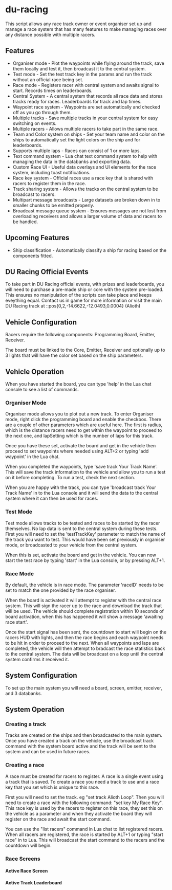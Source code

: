 # du-racing
This script allows any race track owner or event organiser set up and manage a race system that has many features to make managing races over any distance possible with multiple racers.

## Features

* Organiser mode - Plot the waypoints while flying around the track, save them locally and test it, then broadcast it to the central system.
* Test mode - Set the test track key in the params and run the track without an official race being set.
* Race mode - Registers racer with central system and awaits signal to start. Records times on leaderboards.
* Central System - A central system that records all race data and stores tracks ready for races. Leaderboards for track and lap times.
* Waypoint race system - Waypoints are set automatically and checked off as you go through them.
* Multiple tracks - Save multiple tracks in your central system for easy switching on events.
* Multiple racers - Allows multiple racers to take part in the same race.
* Team and Color system on ships - Set your team name and color on the ships to automatically set the light colors on the ship and for leaderboards.
* Supports multiple laps - Races can consist of 1 or more laps.
* Text command system - Lua chat text command system to help with managing the data in the databanks and exporting data.
* Custom Race UI - Useful data overlays and UI elements for the race system, including toast notifications.
* Race key system - Official races use a race key that is shared with racers to register them in the race.
* Track sharing system - Allows the tracks on the central system to be broadcast to racers. 
* Multipart message broadcasts - Large datasets are broken down in to smaller chunks to be emitted properly.
* Broadcast message queue system - Ensures messages are not lost from overloading receivers and allows a larger volume of data and racers to be handled.

## Upcoming Features

* Ship classification - Automatically classify a ship for racing based on the components fitted.

## DU Racing Official Events
To take part in DU Racing official events, with prizes and leaderboards, you will need to purchase a pre-made ship or core with the system pre-loaded. This ensures no manipulation of the scripts can take place and keeps eveything equal. Contact us in game for more information or visit the main DU Racing track at ::pos{0,2,-14.6622,-12.0493,0.0004} (Alioth)

## Vehicle Configuration
Racers require the following components: Programming Board, Emitter, Receiver.

The board must be linked to the Core, Emitter, Receiver and optionally up to 3 lights that will have the color set based on the ship parameters.

## Vehicle Operation
When you have started the board, you can type 'help' in the Lua chat console to see a list of commands.

### Organiser Mode
Organiser mode allows you to plot out a new track. To enter Organiser mode, right click the programming board and enable the checkbox. There are a couple of other parameters which are useful here. The first is radius, which is the distance racers need to get within the waypoint to proceed to the next one, and lapSetting which is the number of laps for this track.

Once you have these set, activate the board and get in the vehicle then proceed to set waypoints where needed using ALT+2 or typing 'add waypoint' in the Lua chat.

When you completed the waypoints, type 'save track Your Track Name'. This will save the track information to the vehicle and allow you to run a test on it before completing. To run a test, check the next section.

When you are happy with the track, you can type 'broadcast track Your Track Name' in to the Lua console and it will send the data to the central system where it can then be used for races.

### Test Mode
Test mode allows tracks to be tested and races to be started by the racer themselves. No lap data is sent to the central system during these tests. First you will need to set the 'testTrackKey' parameter to match the name of the track you want to test. This would have been set previously in organiser mode, or broadcasted to your vehicle from the central system.

When this is set, activate the board and get in the vehicle. You can now start the test race by typing 'start' in the Lua console, or by pressing ALT+1.

### Race Mode
By default, the vehicle is in race mode. The parameter 'raceID' needs to be set to match the one provided by the race organiser.

When the board is activated it will attempt to register with the central race system. This will sign the racer up to the race and download the track that will be used. The vehicle should complete registration within 10 seconds of board activation, when this has happened it will show a message 'awaiting race start'.

Once the start signal has been sent, the countdown to start will begin on the racers HUD with lights, and then the race begins and each waypoint needs to be hit in order to proceed to the next. When all waypoints and laps are completed, the vehicle will then attempt to bradcast the race statistics back to the central system. The data will be broadcast on a loop until the central system confirms it received it.

## System Configuration
To set up the main system you will need a board, screen, emitter, receiver, and 3 databanks. 

## System Operation

### Creating a track
Tracks are created on the ships and then broadcasted to the main system. Once you have created a track on the vehicle, use the broadcast track command with the system board active and the track will be sent to the system and can be used in future races.

### Creating a race
A race must be created for racers to register. A race is a single event using a track that is saved. To create a race you need a track to use and a race key that you set which is unique to this race.

First you will need to set the track. eg "set track Alioth Loop". Then you will need to create a race with the following command: "set key My Race Key". This race key is used by the racers to register on this race, they set this on the vehicle as a parameter and when they activate the board they will register on the race and await the start command.

You can use the "list racers" command in Lua chat to list registered racers. When all racers are registered, the race is started by ALT+1 or typing "start race" in to Lua. This will broadcast the start command to the racers and the countdown will begin.

### Race Screens

#### Active Race Screen

#### Active Track Leaderboard